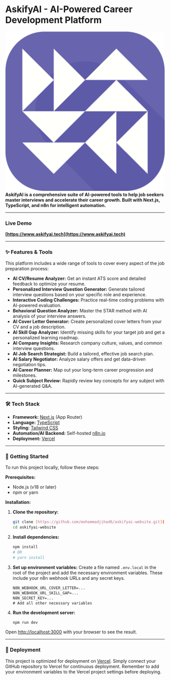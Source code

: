 # AskifyAI - AI-Powered Career Development Platform

![AskifyAI Logo](public/icon0.svg) **AskifyAI is a comprehensive suite of AI-powered tools to help job seekers master interviews and accelerate their career growth. Built with Next.js, TypeScript, and n8n for intelligent automation.**

---

### **Live Demo**

**[https://www.askifyai.tech](https://www.askifyai.tech)**

---

### **✨ Features & Tools**

This platform includes a wide range of tools to cover every aspect of the job preparation process:

* **AI CV/Resume Analyzer:** Get an instant ATS score and detailed feedback to optimize your resume.
* **Personalized Interview Question Generator:** Generate tailored interview questions based on your specific role and experience.
* **Interactive Coding Challenges:** Practice real-time coding problems with AI-powered evaluation.
* **Behavioral Question Analyzer:** Master the STAR method with AI analysis of your interview answers.
* **AI Cover Letter Generator:** Create personalized cover letters from your CV and a job description.
* **AI Skill Gap Analyzer:** Identify missing skills for your target job and get a personalized learning roadmap.
* **AI Company Insights:** Research company culture, values, and common interview questions.
* **AI Job Search Strategist:** Build a tailored, effective job search plan.
* **AI Salary Negotiator:** Analyze salary offers and get data-driven negotiation tips.
* **AI Career Planner:** Map out your long-term career progression and milestones.
* **Quick Subject Review:** Rapidly review key concepts for any subject with AI-generated Q&A.

---

### **🛠️ Tech Stack**

* **Framework:** [Next.js](https://nextjs.org/) (App Router)
* **Language:** [TypeScript](https://www.typescriptlang.org/)
* **Styling:** [Tailwind CSS](https://tailwindcss.com/)
* **Automation/AI Backend:** Self-hosted [n8n.io](https://n8n.io/)
* **Deployment:** [Vercel](https://vercel.com/)

---

### **🚀 Getting Started**

To run this project locally, follow these steps:

**Prerequisites:**
* Node.js (v18 or later)
* npm or yarn

**Installation:**

1.  **Clone the repository:**
    ```bash
    git clone [https://github.com/mohammadjihad6/askifyai-website.git](https://github.com/mohammadjihad6/askifyai-website.git)
    cd askifyai-website
    ```

2.  **Install dependencies:**
    ```bash
    npm install
    # OR
    # yarn install
    ```

3.  **Set up environment variables:**
    Create a file named `.env.local` in the root of the project and add the necessary environment variables. These include your n8n webhook URLs and any secret keys.
    ```env
    N8N_WEBHOOK_URL_COVER_LETTER=...
    N8N_WEBHOOK_URL_SKILL_GAP=...
    N8N_SECRET_KEY=...
    # Add all other necessary variables
    ```

4.  **Run the development server:**
    ```bash
    npm run dev
    ```

Open [http://localhost:3000](http://localhost:3000) with your browser to see the result.

---

### **🚢 Deployment**

This project is optimized for deployment on [Vercel](https://vercel.com/). Simply connect your GitHub repository to Vercel for continuous deployment. Remember to add your environment variables to the Vercel project settings before deploying.